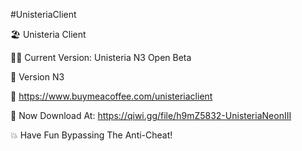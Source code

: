 #UnisteriaClient

🏖️ Unisteria Client

😶‍🌫️ Current Version: Unisteria N3 Open Beta

🚀 Version N3

💈 https://www.buymeacoffee.com/unisteriaclient

🥳 Now Download At: https://qiwi.gg/file/h9mZ5832-UnisteriaNeonIII

💥 Have Fun Bypassing The Anti-Cheat!
